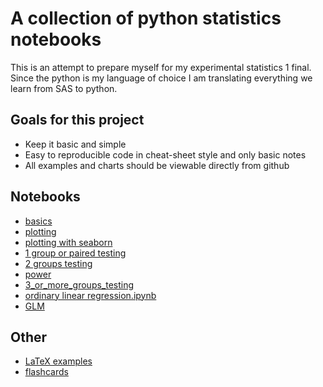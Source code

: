 # A collection of python statistics notebooks

This is an attempt to prepare myself for my experimental statistics 1 final. Since the python is my language of choice I am translating everything we learn from SAS to python.

## Goals for this project
* Keep it basic and simple
* Easy to reproducible code in cheat-sheet style and only basic notes
* All examples and charts should be viewable directly from github

## Notebooks
* [basics](basics.ipynb)
* [plotting](plotting.ipynb)
* [plotting with seaborn](plotting_seaborn.ipynb)
* [1 group or paired testing](1_group_or_paired_testing.ipynb)
* [2 groups testing](2_group_testing.ipynb)
* [power](power.ipynb)
* [3_or_more_groups_testing](3_or_more_groups_testing.ipynb)
* [ordinary linear regression.ipynb](ordinary_linear_regression.ipynb)
* [GLM](GLM.ipynb)

## Other
* [LaTeX examples](LaTeX_examples.ipynb)
* [flashcards](https://www.coursehero.com/flashcards/449901/Stats-python/)
